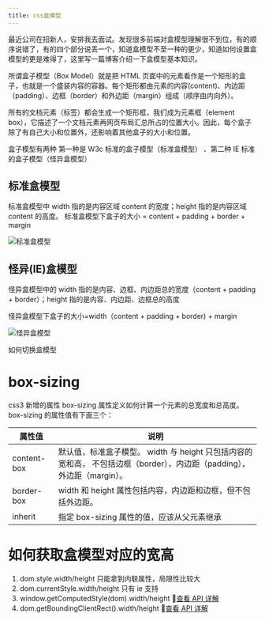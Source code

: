 ```yaml
---
title: css盒模型
---
```


最近公司在招新人，安排我去面试。发现很多前端对盒模型理解很不到位，有的顺序说错了，有的四个部分说丢一个，知道盒模型不至一种的更少，知道如何设置盒模型的更是难得了，这里写一篇博客介绍一下盒模型基本知识。

<!-- more -->

所谓盒子模型（Box Model）就是把 HTML 页面中的元素看作是一个矩形的盒子，也就是一个盛装内容的容器。每个矩形都由元素的内容(content)、内边距（padding）、边框（border）和外边距（margin）组成（顺序由内向外）。

所有的文档元素（标签）都会生成一个矩形框，我们成为元素框（element box），它描述了一个文档元素再网页布局汇总所占的位置大小。因此，每个盒子除了有自己大小和位置外，还影响着其他盒子的大小和位置。

盒子模型有两种 第一种是 W3c 标准的盒子模型（标准盒模型） 、第二种 IE 标准的盒子模型（怪异盒模型）

## 标准盒模型

标准盒模型中 width 指的是内容区域 content 的宽度；height 指的是内容区域 content 的高度。
标准盒模型下盒子的大小 = content + padding + border + margin

![标准盒模型](/Nblog/assets/img/标准盒模型.jpeg)

## 怪异(IE)盒模型

怪异盒模型中的 width 指的是内容、边框、内边距总的宽度（content + padding + border）；height 指的是内容、内边距、边框总的高度

怪异盒模型下盒子的大小=width（content + padding + border) + margin

![怪异盒模型](/Nblog/assets/img/ie盒模型.jpeg)

如何切换盒模型

# box-sizing

css3 新增的属性
box-sizing 属性定义如何计算一个元素的总宽度和总高度。
box-sizing 的属性值有下面三个：

| 属性值      | 说明                                                                                                                    |
| ----------- | ----------------------------------------------------------------------------------------------------------------------- |
| content-box | 默认值，标准盒子模型。 width 与 height 只包括内容的宽和高， 不包括边框（border），内边距（padding），外边距（margin）。 |
| border-box  | width 和 height 属性包括内容，内边距和边框，但不包括外边距。                                                            |
| inherit     | 指定 box-sizing 属性的值，应该从父元素继承                                                                              |

# 如何获取盒模型对应的宽高

1. dom.style.width/height
   只能拿到内联属性，局限性比较大
2. dom.currentStyle.width/height
   只有 ie 支持
3. window.getComputedStyle(dom).width/height
   🚩[查看 API 详解](https://developer.mozilla.org/zh-CN/docs/Web/API/Element/getBoundingClientRect)
4. dom.getBoundingClientRect().width/height
   🚩[查看 API 详解](https://developer.mozilla.org/zh-CN/docs/Web/API/Element/getBoundingClientRect)
